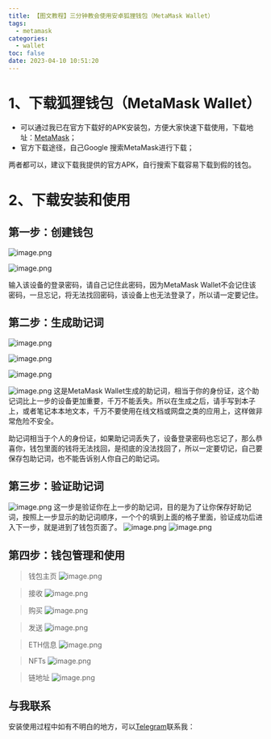 ```yaml
---
title: 【图文教程】三分钟教会使用安卓狐狸钱包（MetaMask Wallet）
tags:
  - metamask
categories:
  - wallet
toc: false
date: 2023-04-10 10:51:20
---
```


# 1、下载狐狸钱包（MetaMask Wallet）
- 可以通过我已在官方下载好的APK安装包，方便大家快速下载使用，下载地址：[MetaMask](/upload/MetaMask_Android.apk)；
- 官方下载途径，自己Google 搜索MetaMask进行下载；

两者都可以，建议下载我提供的官方APK，自行搜索下载容易下载到假的钱包。

# 2、下载安装和使用
## 第一步：创建钱包
![image.png](/images/2023/04/10/50ce9e87-20ed-40df-9c81-f312565e51d2.png)

![image.png](/images/2023/04/10/a1726d31-05ea-47a4-8b2b-ed2d02fce6e7.png)


输入该设备的登录密码，请自己记住此密码，因为MetaMask Wallet不会记住该密码，一旦忘记，将无法找回密码，该设备上也无法登录了，所以请一定要记住。

## 第二步：生成助记词
![image.png](/images/2023/04/10/9498b836-380d-47bb-b6be-92c4d897fef4.png)

![image.png](/images/2023/04/10/0b3eac84-e711-4724-9942-56d5e7ceadc8.png)

![image.png](/images/2023/04/10/73b227ab-5f30-4c6b-bd56-16d514a187e0.png)

![image.png](/images/2023/04/10/608b826b-93fb-4d0e-ba30-f30ddd907575.png)
这是MetaMask Wallet生成的助记词，相当于你的身份证，这个助记词比上一步的设备更加重要，千万不能丢失。所以在生成之后，请手写到本子上，或者笔记本本地文本，千万不要使用在线文档或网盘之类的应用上，这样做非常危险不安全。

助记词相当于个人的身份证，如果助记词丢失了，设备登录密码也忘记了，那么恭喜你，钱包里面的钱将无法找回，是彻底的没法找回了，所以一定要切记，自己要保存包助记词，也不能告诉别人你自己的助记词。

## 第三步：验证助记词
![image.png](/images/2023/04/10/6f230005-65c3-4b77-bfa0-d88a4707e360.png)
这一步是验证你在上一步的助记词，目的是为了让你保存好助记词，按照上一步显示的助记词顺序，一个个的填到上面的格子里面，验证成功后进入下一步，就是进到了钱包页面了。
![image.png](/images/2023/04/10/caa2b2d0-f43b-4a9c-876a-ca550e08485d.png)
![image.png](/images/2023/04/10/c70f851a-6f5e-45c5-b52e-a137e043a5c7.png)
## 第四步：钱包管理和使用

> 钱包主页
![image.png](/images/2023/04/10/91997fd1-d087-46ce-970f-d9e2429f6ad0.png)

> 接收
![image.png](/images/2023/04/10/0fee2b0e-2c23-47f8-85d3-6d010c53f706.png)

> 购买
![image.png](/images/2023/04/10/b6544610-cf94-4620-a1f1-7f05b536d23a.png)

> 发送
![image.png](/images/2023/04/10/ca9ef668-4a89-4711-8ccb-01746bc932d3.png)

> ETH信息
![image.png](/images/2023/04/10/2b234446-dd0a-4240-ab8a-fb1d5e42d1b2.png)

> NFTs
![image.png](/images/2023/04/10/c21eb32f-9f41-443a-aee6-a359877a3604.png)

> 链地址
![image.png](/images/2023/04/10/2194c0b3-eb95-44d1-8cf9-de8caee45c8a.png)


## 与我联系
安装使用过程中如有不明白的地方，可以[Telegram](https://t.me/metarmaskswallet)联系我：